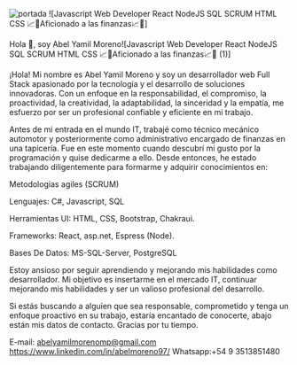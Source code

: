 ![portada](https://user-images.githubusercontent.com/113840807/233746508-b6bf8c94-743d-4682-be1f-00466c945291.png)
![Javascript Web Developer  React  NodeJS  SQL  SCRUM  HTML  CSS 📈💸Aficionado a las finanzas📈💸]

Hola 👋, soy Abel Yamil Moreno![Javascript Web Developer  React  NodeJS  SQL  SCRUM  HTML  CSS 📈💸Aficionado a las finanzas📈💸 (1)]


¡Hola! Mi nombre es Abel Yamil Moreno y soy un desarrollador web Full Stack apasionado por la tecnología y el desarrollo de soluciones innovadoras. Con un enfoque en la responsabilidad, el compromiso, la proactividad, la creatividad, la adaptabilidad, la sinceridad y la empatía, me esfuerzo por ser un profesional confiable y eficiente en mi trabajo.

Antes de mi entrada en el mundo IT, trabajé como técnico mecánico automotor y posteriormente como administrativo encargado de finanzas en una tapicería. Fue en este momento cuando descubrí mi gusto por la programación y quise dedicarme a ello. Desde entonces, he estado trabajando diligentemente para formarme y adquirir conocimientos en:

Metodologias agiles (SCRUM)

Lenguajes: C#, Javascript, SQL

Herramientas UI: HTML, CSS, Bootstrap, Chakraui.

Frameworks: React, asp.net, Espress (Node).

Bases De Datos: MS-SQL-Server, PostgreSQL
 
Estoy ansioso por seguir aprendiendo y mejorando mis habilidades como desarrollador. Mi objetivo es insertarme en el mercado IT, continuar mejorando mis habilidades y ser un valioso profesional del desarrollo.

Si estás buscando a alguien que sea responsable, comprometido y tenga un enfoque proactivo en su trabajo, estaría encantado de conocerte, abajo están mis datos de contacto. Gracias por tu tiempo.

E-mail: abelyamilmorenomp@gmail.com
https://www.linkedin.com/in/abelmoreno97/
Whatsapp:+54 9 3513851480
